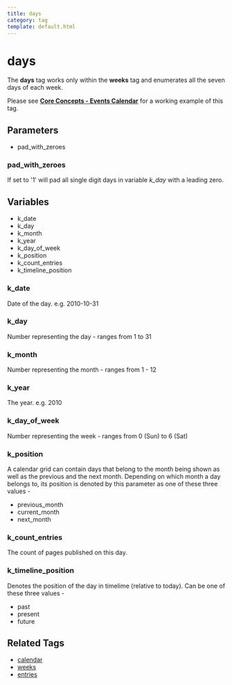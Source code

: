 ```yaml
---
title: days
category: tag
template: default.html
---
```


# days

The **days** tag works only within the **weeks** tag and enumerates all the seven days of each week.

Please see [**Core Concepts - Events Calendar**](../../concepts/events-calendar.html) for a working example of this tag.

## Parameters

*   pad\_with\_zeroes

### pad_with_zeroes

If set to '1' will pad all single digit days in variable _k\_day_ with a leading zero.

## Variables

*   k\_date
*   k\_day
*   k\_month
*   k\_year
*   k\_day\_of\_week
*   k\_position
*   k\_count\_entries
*   k\_timeline\_position

### k_date

Date of the day. e.g. 2010-10-31

### k_day

Number representing the day - ranges from 1 to 31

### k_month

Number representing the month - ranges from 1 - 12

### k_year

The year. e.g. 2010

### k_day_of_week

Number representing the week - ranges from 0 (Sun) to 6 (Sat)

### k_position

A calendar grid can contain days that belong to the month being shown as well as the previous and the next month. Depending on which month a day belongs to, its position is denoted by this parameter as one of these three values -

*   previous\_month
*   current\_month
*   next\_month

### k_count_entries

The count of pages published on this day.

### k_timeline_position

Denotes the position of the day in timelime (relative to today). Can be one of these three values -

*   past
*   present
*   future

## Related Tags

*   [calendar](../calendar.html)
*   [weeks](../weeks.html)
*   [entries](../entries.html)
